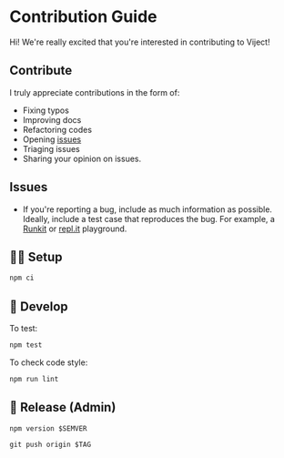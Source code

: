 # Contribution Guide

Hi! We're really excited that you're interested in contributing to Viject!

## Contribute

I truly appreciate contributions in the form of:

- Fixing typos
- Improving docs
- Refactoring codes
- Opening [issues](https://github.com/bhbs/viject/issues)
- Triaging issues
- Sharing your opinion on issues.

## Issues

- If you're reporting a bug, include as much information as possible. Ideally, include a test case that reproduces the bug. For example, a [Runkit](https://runkit.com) or [repl.it](https://repl.it) playground.

## 👨‍💻 Setup

```sh
npm ci
```

## 🧪 Develop

To test:

```sh
npm test
```

To check code style:

```sh
npm run lint
```

## 🚀 Release (Admin)

```
npm version $SEMVER
```

```
git push origin $TAG
```
